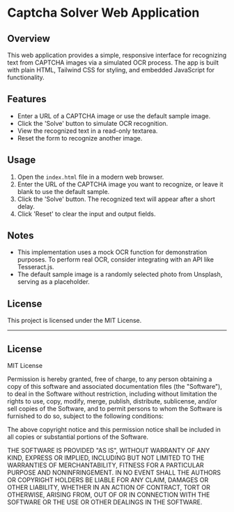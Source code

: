 # Captcha Solver Web Application

## Overview

This web application provides a simple, responsive interface for recognizing text from CAPTCHA images via a simulated OCR process. The app is built with plain HTML, Tailwind CSS for styling, and embedded JavaScript for functionality.

## Features

- Enter a URL of a CAPTCHA image or use the default sample image.
- Click the 'Solve' button to simulate OCR recognition.
- View the recognized text in a read-only textarea.
- Reset the form to recognize another image.

## Usage

1. Open the `index.html` file in a modern web browser.
2. Enter the URL of the CAPTCHA image you want to recognize, or leave it blank to use the default sample.
3. Click the 'Solve' button. The recognized text will appear after a short delay.
4. Click 'Reset' to clear the input and output fields.

## Notes

- This implementation uses a mock OCR function for demonstration purposes. To perform real OCR, consider integrating with an API like Tesseract.js.
- The default sample image is a randomly selected photo from Unsplash, serving as a placeholder.

## License

This project is licensed under the MIT License.

---

## License

MIT License

Permission is hereby granted, free of charge, to any person obtaining a copy of this software and associated documentation files (the "Software"), to deal in the Software without restriction, including without limitation the rights to use, copy, modify, merge, publish, distribute, sublicense, and/or sell copies of the Software, and to permit persons to whom the Software is furnished to do so, subject to the following conditions:

The above copyright notice and this permission notice shall be included in all copies or substantial portions of the Software.

THE SOFTWARE IS PROVIDED "AS IS", WITHOUT WARRANTY OF ANY KIND, EXPRESS OR IMPLIED, INCLUDING BUT NOT LIMITED TO THE WARRANTIES OF MERCHANTABILITY, FITNESS FOR A PARTICULAR PURPOSE AND NONINFRINGEMENT. IN NO EVENT SHALL THE AUTHORS OR COPYRIGHT HOLDERS BE LIABLE FOR ANY CLAIM, DAMAGES OR OTHER LIABILITY, WHETHER IN AN ACTION OF CONTRACT, TORT OR OTHERWISE, ARISING FROM, OUT OF OR IN CONNECTION WITH THE SOFTWARE OR THE USE OR OTHER DEALINGS IN THE SOFTWARE.